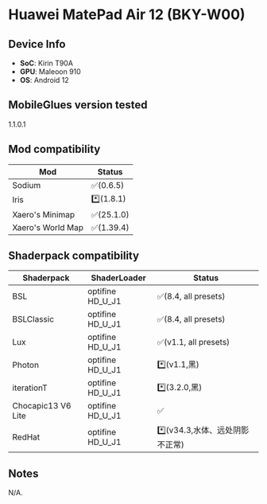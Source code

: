 # Huawei MatePad Air 12 (BKY-W00)


## Device Info


- **SoC**: Kirin T90A
- **GPU**: Maleoon 910
- **OS**: Android 12


## MobileGlues version tested


1.1.0.1


## Mod compatibility


|**Mod**|**Status**|
|---|---|
| Sodium | ✅(0.6.5) |
| Iris | *️⃣(1.8.1) |
| Xaero's Minimap | ✅(25.1.0) |
| Xaero's World Map | ✅(1.39.4) |


## Shaderpack compatibility


|**Shaderpack** | **ShaderLoader** | **Status** 
|---|---|----|
| BSL | optifine HD_U_J1 | ✅(8.4, all presets) |
| BSLClassic | optifine HD_U_J1 | ✅(8.4, all presets) |
| Lux | optifine HD_U_J1 | ✅(v1.1, all presets) |
| Photon | optifine HD_U_J1 | *️⃣(v1.1,黑) |
| iterationT | optifine HD_U_J1 | *️⃣(3.2.0,黑) |
| Chocapic13 V6 Lite | optifine HD_U_J1 | ✅ |
| RedHat | optifine HD_U_J1 | *️⃣(v34.3,水体、远处阴影不正常) |


## Notes

N/A.
